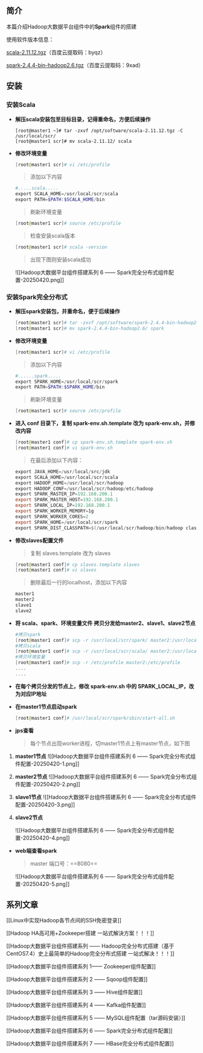 
## 简介

本篇介绍Hadoop大数据平台组件中的**Spark**组件的搭建

使用软件版本信息：

 [scala-2.11.12.tgz](https://pan.baidu.com/s/1Eze8nZYPyd6dN9DtyYqvEA)（百度云提取码：byqz）
 
[spark-2.4.4-bin-hadoop2.6.tgz](https://pan.baidu.com/s/1lX9zgXb6PLu7_LkC73mZlA)（百度云提取码：9xad）

## 安装
### 安装Scala

 - **解压scala安装包至目标目录，记得重命名，方便后续操作**

	```
	[root@master1 ~]# tar -zxvf /opt/software/scala-2.11.12.tgz -C /usr/local/scr/
	[root@master1 scr]# mv scala-2.11.12/ scala
	```


 - **修改环境变量**
 

	```powershell
	[root@master1 scr]# vi /etc/profile
	```
	
	> 添加以下内容
	
	```powershell
	#.....scala.....
	export SCALA_HOME=/usr/local/scr/scala
	export PATH=$PATH:$SCALA_HOME/bin
	```
	

	> 刷新环境变量
	

	```powershell
	[root@master1 scr]# source /etc/profile
	```
	

	> 检查安装scala版本
	
	```powershell
	[root@master1 scr]# scala -version
	```
	

	> 出现下图则安装scala成功
	
	![[Hadoop大数据平台组件搭建系列 6 —— Spark完全分布式组件配置-20250420.png]]

### 安装Spark完全分布式

 - **解压spark安装包，并重命名，便于后续操作**
 

	```powershell
	[root@master1 scr]# tar -zxvf /opt/software/spark-2.4.4-bin-hadoop2.6.tgz -C /usr/local/scr/
	[root@master1 scr]# mv spark-2.4.4-bin-hadoop2.6/ spark
	```
	

 - **修改环境变量**
 

	```powershell
	[root@master1 scr]# vi /etc/profile
	```
	
	> 添加以下内容
	
	```powershell
	#......spark.....
	export SPARK_HOME=/usr/local/scr/spark
	export PATH=$PATH:$SPARK_HOME/bin
	```

	> 刷新环境变量
	

	```powershell
	[root@master1 scr]# source /etc/profile
	```

 - **进入 conf 目录下，复制 spark-env.sh.template 改为 spark-env.sh，并修改内容**
 

	```powershell
	[root@master1 conf]# cp spark-env.sh.template spark-env.sh
	[root@master1 conf]# vi spark-env.sh
	```
	
	
	> 在最后添加以下内容：
	
	```powershell
	export JAVA_HOME=/usr/local/src/jdk
	export SCALA_HOME=/usr/local/scr/scala
	export HADOOP_HOME=/usr/local/scr/hadoop
	export HADOOP_CONF=/usr/local/scr/hadoop/etc/hadoop
	export SPARK_MASTER_IP=192.168.200.1
	export SPARK_MASTER_HOST=192.168.200.1
	export SPARK_LOCAL_IP=192.168.200.1
	export SPARK_WORKER_MEMORY=1g
	export SPARK_WORKER_CORES=2
	export SPARK_HOME=/usr/local/scr/spark
	export SPARK_DIST_CLASSPATH=$(/usr/local/scr/hadoop/bin/hadoop classpath)
	```

 

 - **修改slaves配置文件**

	> 复制 slaves.template 改为 slaves
		
	
	```powershell
	[root@master1 conf]# cp slaves.template slaves
	[root@master1 conf]# vi slaves
	```
	

	> 删除最后一行的localhost，添加以下内容
	
	```powershell
	master1
	master2
	slave1
	slave2
	```

 - **将 scala、spark、环境变量文件 拷贝分发给master2、slave1、slave2节点**
 
	```powershell
	#拷贝spark
	[root@master1 conf]# scp -r /usr/local/scr/spark/ master2:/usr/local/scr/
	#拷贝scala
	[root@master1 conf]# scp -r /usr/local/scr/scala/ master2:/usr/local/scr/
	#拷贝环境变量
	[root@master1 conf]# scp -r /etc/profile master2:/etc/profile
	....
	....
	```

 - **在每个拷贝分发的节点上，修改 spark-env.sh 中的 SPARK_LOCAL_IP，改为对应IP地址**

 - **在master1节点启动spark**
 
	```powershell
	[root@master1 conf]# /usr/local/scr/spark/sbin/start-all.sh 
	```

 -  **jps查看**

	> 每个节点出现worker进程，切master1节点上有master节点，如下图

 1. **master1节点**
![[Hadoop大数据平台组件搭建系列 6 —— Spark完全分布式组件配置-20250420-1.png]]
 2. **master2节点**
![[Hadoop大数据平台组件搭建系列 6 —— Spark完全分布式组件配置-20250420-2.png]]
 3. **slave1节点**
![[Hadoop大数据平台组件搭建系列 6 —— Spark完全分布式组件配置-20250420-3.png]]
 4. **slave2节点**

	![[Hadoop大数据平台组件搭建系列 6 —— Spark完全分布式组件配置-20250420-4.png]]



		

 - **web端查看spark**
 

	> master 端口号：==8080==

	![[Hadoop大数据平台组件搭建系列 6 —— Spark完全分布式组件配置-20250420-5.png]]

## 系列文章

[[Linux中实现Hadoop各节点间的SSH免密登录]]

[[Hadoop HA高可用+Zookeeper搭建 一站式解決方案！！！]]

[[Hadoop大数据平台组件搭建系列 —— Hadoop完全分布式搭建（基于CentOS7.4）史上最简单的Hadoop完全分布式搭建 一站式解决！！！]]

[[Hadoop大数据平台组件搭建系列 1—— Zookeeper组件配置]]

[[Hadoop大数据平台组件搭建系列 2 —— Sqoop组件配置]]

[[Hadoop大数据平台组件搭建系列 3 —— Hive组件配置]]

[[Hadoop大数据平台组件搭建系列 4 —— Kafka组件配置]]

[[Hadoop大数据平台组件搭建系列 5 —— MySQL组件配置（tar源码安装）]]

[[Hadoop大数据平台组件搭建系列 6 —— Spark完全分布式组件配置]]

[[Hadoop大数据平台组件搭建系列 7 —— HBase完全分布式组件配置]]



